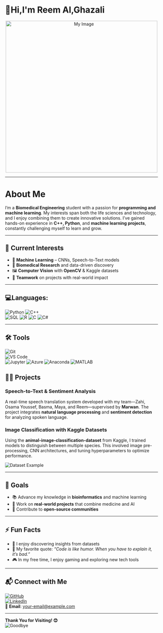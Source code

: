 # 👋Hi,I'm Reem Al,Ghazali  

<div align="center">
    <img src="https://github.com/user-attachments/assets/9fc2faad-b8c1-4c20-9d3d-368edcfd1757" alt="My Image" width="500"> <!-- Adjust width as needed -->
</div>

---
# About Me
I’m a **Biomedical Engineering** student with a passion for **programming and machine learning**. My interests span both the life sciences and technology, and I enjoy combining them to create innovative solutions. I’ve gained hands-on experience in **C++, Python**, and **machine learning projects**, constantly challenging myself to learn and grow.  

---

## 🌟 Current Interests  
- 🧠 **Machine Learning** – CNNs, Speech-to-Text models  
- 🧬 **Biomedical Research** and data-driven discovery  
- 🖼️ **Computer Vision** with **OpenCV** & Kaggle datasets  
- 🤝 **Teamwork** on projects with real-world impact  

---

## 💻Languages:  
 ![Python](https://img.shields.io/badge/Python-3670A0?style=for-the-badge&logo=python&logoColor=white) 
 ![C++](https://img.shields.io/badge/C++-00599C?style=for-the-badge&logo=cplusplus&logoColor=white)  
 ![SQL](https://img.shields.io/badge/SQL-003B57?style=for-the-badge&logo=sqlite&logoColor=white) 
 ![R](https://img.shields.io/badge/R-276DC3?style=for-the-badge&logo=R&logoColor=white) 
 ![C](https://img.shields.io/badge/C-00599C?style=for-the-badge&logo=c&logoColor=white) 
![C#](https://img.shields.io/badge/C%23-239120?style=for-the-badge&logo=csharp&logoColor=white) 



---
## 🛠️ Tools  
 ![Git](https://img.shields.io/badge/Git-F05032?style=for-the-badge&logo=git&logoColor=white)  
![VS Code](https://img.shields.io/badge/VS%20Code-007ACC?style=for-the-badge&logo=visual-studio-code&logoColor=white)  
![Jupyter](https://img.shields.io/badge/Jupyter-F37626?style=for-the-badge&logo=jupyter&logoColor=white) 
![Azure](https://img.shields.io/badge/Azure-0078D4?style=for-the-badge&logo=microsoftazure&logoColor=white) 
![Anaconda](https://img.shields.io/badge/Anaconda-44A833?style=for-the-badge&logo=anaconda&logoColor=white)
![MATLAB](https://img.shields.io/badge/MATLAB-0076A8?style=for-the-badge&logo=mathworks&logoColor=white)


## 🧑‍💻 Projects  
### **Speech-to-Text & Sentiment Analysis**  
A real-time speech translation system developed with my team—Zahi, Osama Youssef, Basma, Maya, and Reem—supervised by **Marwan**. The project integrates **natural language processing** and **sentiment detection** for analyzing spoken language.

### **Image Classification with Kaggle Datasets**  
Using the **animal-image-classification-dataset** from Kaggle, I trained models to distinguish between multiple species. This involved image pre-processing, CNN architectures, and tuning hyperparameters to optimize performance.  

![Dataset Example](https://via.placeholder.com/600x300?text=Animal+Image+Dataset)

---

## 🎯 Goals  
- 📚 Advance my knowledge in **bioinformatics** and machine learning  
- 🚀 Work on **real-world projects** that combine medicine and AI  
- 🤝 Contribute to **open-source communities**  

---

## ⚡ Fun Facts  
- 🧪 I enjoy discovering insights from datasets  
- 💬 My favorite quote: *“Code is like humor. When you have to explain it, it’s bad.”*  
- 🎮 In my free time, I enjoy gaming and exploring new tech tools  

---

## 📬 Connect with Me  
[![GitHub](https://img.shields.io/badge/GitHub-000000?style=for-the-badge&logo=github&logoColor=white)](https://github.com/your-github-profile)  
[![LinkedIn](https://img.shields.io/badge/LinkedIn-0077B5?style=for-the-badge&logo=linkedin&logoColor=white)](https://linkedin.com/in/your-linkedin-profile)  
📧 **Email**: your-email@example.com  

---

**Thank You for Visiting! 😊**  
![Goodbye](https://via.placeholder.com/800x200?text=See+You+Soon!)




